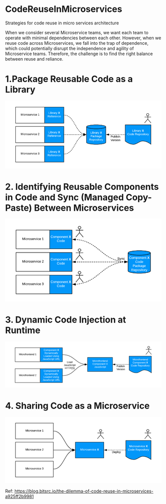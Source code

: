 # CodeReuseInMicroservices
Strategies for code reuse in micro services architecture

When we consider several Microservice teams, we want each team to operate with minimal dependencies between each other. However, when we reuse code across Microservices, we fall into the trap of dependence, which could potentially disrupt the independence and agility of Microservice teams. Therefore, the challenge is to find the right balance between reuse and reliance.
# 1.Package Reusable Code as a Library

![](https://github.com/Ravibabu-Nannuri/CodeReuseInMicroservices/blob/master/ReusableCodeAsa%20Library.png)

# 2. Identifying Reusable Components in Code and Sync (Managed Copy-Paste) Between Microservices

![](https://github.com/Ravibabu-Nannuri/CodeReuseInMicroservices/blob/master/Reusable%20Components%20in%20Code%20and%20Sync%20Between%20Microservices.png)

# 3. Dynamic Code Injection at Runtime

![](https://github.com/Ravibabu-Nannuri/CodeReuseInMicroservices/blob/master/Dynamic%20Code%20Injection%20at%20Runtime.png)

# 4. Sharing Code as a Microservice

![](https://github.com/Ravibabu-Nannuri/CodeReuseInMicroservices/blob/master/Sharing%20Code%20as%20a%20Microservice.png
)





Ref: https://blog.bitsrc.io/the-dilemma-of-code-reuse-in-microservices-a925ff2b9981

